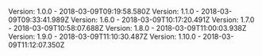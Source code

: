 Version: 1.0.0 - 2018-03-09T09:19:58.580Z
Version: 1.1.0 - 2018-03-09T09:33:41.989Z
Version: 1.6.0 - 2018-03-09T10:17:20.491Z
Version: 1.7.0 - 2018-03-09T10:58:07.688Z
Version: 1.8.0 - 2018-03-09T11:00:03.938Z
Version: 1.9.0 - 2018-03-09T11:10:30.487Z
Version: 1.10.0 - 2018-03-09T11:12:07.350Z
